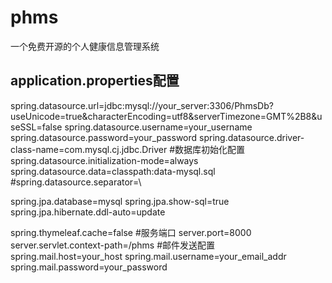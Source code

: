 # phms
一个免费开源的个人健康信息管理系统

## application.properties配置
spring.datasource.url=jdbc:mysql://your_server:3306/PhmsDb?useUnicode=true&characterEncoding=utf8&serverTimezone=GMT%2B8&useSSL=false
spring.datasource.username=your_username
spring.datasource.password=your_password
spring.datasource.driver-class-name=com.mysql.cj.jdbc.Driver
#数据库初始化配置
spring.datasource.initialization-mode=always
spring.datasource.data=classpath:data-mysql.sql
#spring.datasource.separator=\\

spring.jpa.database=mysql
spring.jpa.show-sql=true
spring.jpa.hibernate.ddl-auto=update

spring.thymeleaf.cache=false
#服务端口
server.port=8000
server.servlet.context-path=/phms
#邮件发送配置
spring.mail.host=your_host
spring.mail.username=your_email_addr
spring.mail.password=your_password
